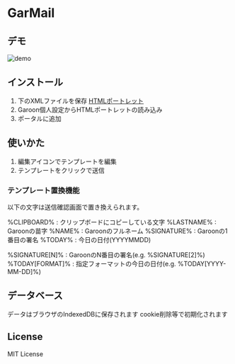 <!-- ![](./res/) -->

# GarMail

## デモ

![demo](./demo.gif)

## インストール

1. 下のXMLファイルを保存
[HTMLポートレット](./html_portlet.xml)
2. Garoon個人設定からHTMLポートレットの読み込み
3. ポータルに追加

## 使いかた

1. 編集アイコンでテンプレートを編集
1. テンプレートをクリックで送信

### テンプレート置換機能

以下の文字は送信確認画面で置き換えられます。

%CLIPBOARD% : クリップボードにコピーしている文字
%LASTNAME% : Garoonの苗字
%NAME% : Garoonのフルネーム
%SIGNATURE% : Garoonの1番目の署名
%TODAY% : 今日の日付(YYYYMMDD)

%SIGNATURE[N]% : GaroonのN番目の署名(e.g. %SIGNATURE[2]%)
%TODAY[FORMAT]% : 指定フォーマットの今日の日付(e.g. %TODAY[YYYY-MM-DD]%)

## データベース

データはブラウザのIndexedDBに保存されます
cookie削除等で初期化されます

## License

MIT License
